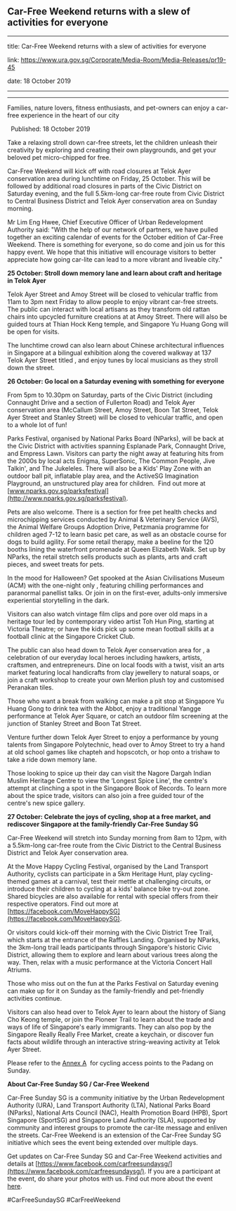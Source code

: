 ## Car-Free Weekend returns with a slew of activities for everyone
---
title: Car-Free Weekend returns with a slew of activities for everyone

link: https://www.ura.gov.sg/Corporate/Media-Room/Media-Releases/pr19-45

date: 18 October 2019

---

---------------------------------------------------------------

Families, nature lovers, fitness enthusiasts, and pet-owners can enjoy a car-free experience in the heart of our city

  Published: 18 October 2019

Take a relaxing stroll down car-free streets, let the children unleash their creativity by exploring and creating their own playgrounds, and get your beloved pet micro-chipped for free.

Car-Free Weekend will kick off with road closures at Telok Ayer conservation area during lunchtime on Friday, 25 October. This will be followed by additional road closures in parts of the Civic District on Saturday evening, and the full 5.5km-long car-free route from Civic District to Central Business District and Telok Ayer conservation area on Sunday morning.

Mr Lim Eng Hwee, Chief Executive Officer of Urban Redevelopment Authority said: "With the help of our network of partners, we have pulled together an exciting calendar of events for the October edition of Car-Free Weekend. There is something for everyone, so do come and join us for this happy event. We hope that this initiative will encourage visitors to better appreciate how going car-lite can lead to a more vibrant and liveable city."

**25 October: Stroll down memory lane and learn about craft and heritage in Telok Ayer**

Telok Ayer Street and Amoy Street will be closed to vehicular traffic from 11am to 3pm next Friday to allow people to enjoy vibrant car-free streets. The public can interact with local artisans as they transform old rattan chairs into upcycled furniture creations at  at Amoy Street. There will also be guided tours at Thian Hock Keng temple, and Singapore Yu Huang Gong will be open for visits.

The lunchtime crowd can also learn about Chinese architectural influences in Singapore at a bilingual exhibition along the covered walkway at 137 Telok Ayer Street titled , and enjoy tunes by local musicians as they stroll down the street.

**26 October: Go local on a Saturday evening with something for everyone**

From 5pm to 10.30pm on Saturday, parts of the Civic District (including Connaught Drive and a section of Fullerton Road) and Telok Ayer conservation area (McCallum Street, Amoy Street, Boon Tat Street, Telok Ayer Street and Stanley Street) will be closed to vehicular traffic, and open to a whole lot of fun!

Parks Festival, organised by National Parks Board (NParks), will be back at the Civic District with activities spanning Esplanade Park, Connaught Drive, and Empress Lawn. Visitors can party the night away at  featuring hits from the 2000s by local acts Enigma, SuperSonic, The Common People, Jive Talkin', and The Jukeleles. There will also be a Kids' Play Zone with an outdoor ball pit, inflatable play area, and the ActiveSG Imagination Playground, an unstructured play area for children.  Find out more at [www.nparks.gov.sg/parksfestival](http://www.nparks.gov.sg/parksfestival).

Pets are also welcome. There is a section for free pet health checks and microchipping services conducted by Animal & Veterinary Service (AVS), the Animal Welfare Groups Adoption Drive, Petzmania programme for children aged 7-12 to learn basic pet care, as well as an obstacle course for dogs to build agility. For some retail therapy, make a beeline for the 120 booths lining the waterfront promenade at Queen Elizabeth Walk. Set up by NParks, the retail stretch sells products such as plants, arts and craft pieces, and sweet treats for pets.

In the mood for Halloween? Get spooked at the Asian Civilisations Museum (ACM) with the one-night only , featuring chilling performances and paranormal panellist talks. Or join in on the first-ever, adults-only immersive experiential storytelling in the dark.

Visitors can also watch vintage film clips and pore over old maps in a heritage tour led by contemporary video artist Toh Hun Ping, starting at Victoria Theatre; or have the kids pick up some mean football skills at a football clinic at the Singapore Cricket Club.

The public can also head down to Telok Ayer conservation area for , a celebration of our everyday local heroes including hawkers, artists, craftsmen, and entrepreneurs. Dine on local foods with a twist, visit an arts market featuring local handicrafts from clay jewellery to natural soaps, or join a craft workshop to create your own Merlion plush toy and customised Peranakan tiles.

Those who want a break from walking can make a pit stop at Singapore Yu Huang Gong to drink tea with the Abbot, enjoy a traditional Yangge performance at Telok Ayer Square, or catch an outdoor film screening at the junction of Stanley Street and Boon Tat Street.

Venture further down Telok Ayer Street to enjoy a performance by young talents from Singapore Polytechnic, head over to Amoy Street to try a hand at old school games like chapteh and hopscotch, or hop onto a trishaw to take a ride down memory lane.

Those looking to spice up their day can visit the Nagore Dargah Indian Muslim Heritage Centre to view the ‘Longest Spice Line', the centre's attempt at clinching a spot in the Singapore Book of Records. To learn more about the spice trade, visitors can also join a free guided tour of the centre's new spice gallery.

**27 October: Celebrate the joys of cycling, shop at a free market, and rediscover Singapore at the family-friendly Car-Free Sunday SG**

Car-Free Weekend will stretch into Sunday morning from 8am to 12pm, with a 5.5km-long car-free route from the Civic District to the Central Business District and Telok Ayer conservation area.

At the Move Happy Cycling Festival, organised by the Land Transport Authority, cyclists can participate in a 5km Heritage Hunt, play cycling-themed games at a carnival, test their mettle at challenging circuits, or introduce their children to cycling at a kids' balance bike try-out zone. Shared bicycles are also available for rental with special offers from their respective operators. Find out more at [https://facebook.com/MoveHappySG](https://facebook.com/MoveHappySG).

Or visitors could kick-off their morning with the Civic District Tree Trail, which starts at the entrance of the Raffles Landing. Organised by NParks, the 3km-long trail leads participants through Singapore's historic Civic District, allowing them to explore and learn about various trees along the way. Then, relax with a music performance at the Victoria Concert Hall Atriums.

Those who miss out on the fun at the Parks Festival on Saturday evening can make up for it on Sunday as the family-friendly and pet-friendly activities continue.

Visitors can also head over to Telok Ayer to learn about the history of Siang Cho Keong temple, or join the Pioneer Trail to learn about the trade and ways of life of Singapore's early immigrants. They can also pop by the Singapore Really Really Free Market, create a keychain, or discover fun facts about wildlife through an interactive string-weaving activity at Telok Ayer Street.

Please refer to the [Annex A](https://www.ura.gov.sg/-/media/Corporate/Media-Room/2019/Oct/pr19-45a.pdf)  for cycling access points to the Padang on Sunday.

**About Car-Free Sunday SG / Car-Free Weekend**

Car-Free Sunday SG is a community initiative by the Urban Redevelopment Authority (URA), Land Transport Authority (LTA), National Parks Board (NParks), National Arts Council (NAC), Health Promotion Board (HPB), Sport Singapore (SportSG) and Singapore Land Authority (SLA), supported by community and interest groups to promote the car-lite message and enliven the streets. Car-Free Weekend is an extension of the Car-Free Sunday SG initiative which sees the event being extended over multiple days.

Get updates on Car-Free Sunday SG and Car-Free Weekend activities and details at [https://www.facebook.com/carfreesundaysg/](https://www.facebook.com/carfreesundaysg/). If you are a participant at the event, do share your photos with us. Find out more about the event [here](https://www.ura.gov.sg/Corporate/Get-Involved/Go-Car-Lite/Car-Free-Sunday/CFS/About-CFS).

#CarFreeSundaySG #CarFreeWeekend